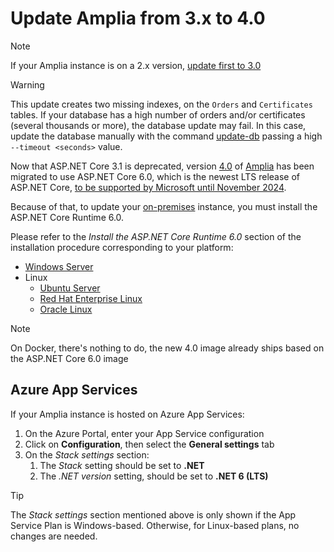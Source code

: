 ﻿# Update Amplia from 3.x to 4.0

> [!NOTE]
> If your Amplia instance is on a 2.x version, [update first to 3.0](update-30.md)

> [!WARNING]
> This update creates two missing indexes, on the `Orders` and `Certificates` tables. If your database has a high number of orders and/or
> certificates (several thousands or more), the database update may fail. In this case, update the database manually with the command
> [update-db](tool/update-db.md) passing a high `--timeout <seconds>` value.

Now that ASP.NET Core 3.1 is deprecated, version [4.0](../changelog.md#v4-0-0) of [Amplia](../index.md) has been migrated to use ASP.NET Core 6.0, which is
the newest LTS release of ASP.NET Core, [to be supported by Microsoft until November 2024](https://dotnet.microsoft.com/platform/support/policy/dotnet-core#lifecycle).

Because of that, to update your [on-premises](index.md) instance, you must install the ASP.NET Core Runtime 6.0.

Please refer to the *Install the ASP.NET Core Runtime 6.0* section of the installation procedure corresponding to your platform:

* [Windows Server](windows/install.md#install-aspnet-core)
* Linux
  * [Ubuntu Server](linux/install-ubuntu.md#install-aspnet-core)
  * [Red Hat Enterprise Linux](linux/install-rhel.md#install-aspnet-core)
  * [Oracle Linux](linux/install-oracle.md#install-aspnet-core)

> [!NOTE]
> On Docker, there's nothing to do, the new 4.0 image already ships based on the ASP.NET Core 6.0 image

## Azure App Services

If your Amplia instance is hosted on Azure App Services:

1. On the Azure Portal, enter your App Service configuration
1. Click on **Configuration**, then select the **General settings** tab
1. On the *Stack settings* section:
   1. The *Stack* setting should be set to **.NET**
   1. The *.NET version* setting, should be set to **.NET 6 (LTS)**

> [!TIP]
> The *Stack settings* section mentioned above is only shown if the App Service Plan is Windows-based. Otherwise, for Linux-based plans, no changes are needed.

<!-- 
## Breaking change on OCSP configuration

TODO!
-->
